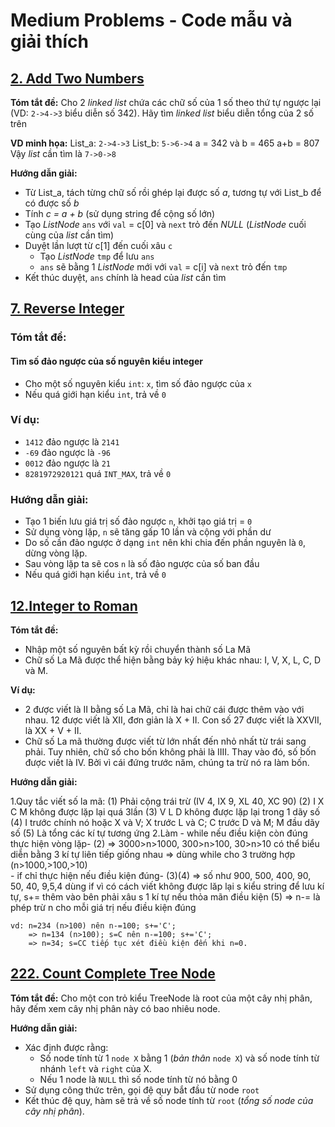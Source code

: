 # Medium Problems - Code mẫu và giải thích

## [2. Add Two Numbers](https://github.com/toan207/TLU-Algorithm/blob/main/Leetcode/Medium/Code/2_AddTwoNumbers.cpp)
**Tóm tắt đề:**
Cho 2 *linked list* chứa các chữ số của 1 số theo thứ tự ngược lại
(VD: `2->4->3` biểu diễn số 342). Hãy tìm *linked list* biểu diễn tổng của 
2 số trên

**VD minh họa:**
List_a: `2->4->3`
List_b: `5->6->4`
a = 342 và b = 465
a+b = 807
Vậy *list* cần tìm là `7->0->8`

**Hướng dẫn giải:**
- Từ List_a, tách từng chữ số rồi ghép lại được số *a*, tương tự với 
List_b để có được số *b*
- Tính *c = a + b* (sử dụng string để cộng số lớn)
- Tạo *ListNode* `ans` với `val` = c[0] và `next` trỏ đến *NULL* 
(*ListNode* cuối cùng của *list* cần tìm)
- Duyệt lần lượt từ c[1] đến cuối xâu `c`
  - Tạo *ListNode* `tmp` để lưu `ans`
  - `ans` sẽ bằng 1 *ListNode* mới với `val` = c[i] và `next` trỏ đến 
`tmp`
- Kết thúc duyệt, `ans` chính là head của *list* cần tìm

## [7. Reverse Integer](https://github.com/toan207/TLU-Algorithm/blob/main/Leetcode/Medium/Code/7_ReverseInteger.cpp)
### **Tóm tắt đề:**
#### **Tìm số đảo ngược của số nguyên kiểu integer**
- Cho một số nguyên kiểu `int`: `x`, tìm số đảo ngược của `x`
- Nếu quá giới hạn kiểu `int`, trả về `0`

### **Ví dụ:**

- `1412` đảo ngược là `2141`
- `-69` đảo ngược là `-96`
- `0012` đảo ngược là `21`
- `8281972920121` quá `INT_MAX`, trả về `0`
  
### **Hướng dẫn giải:**
- Tạo 1 biến lưu giá trị số đảo ngược `n`, khởi tạo giá trị = `0`
- Sử dụng vòng lặp, `n` sẽ tăng gấp 10 lần và cộng với phần dư
- Do số cần đảo ngược ở dạng `int` nên khi chia đến phần nguyên là `0`, dừng vòng lặp.
- Sau vòng lặp ta sẽ cos `n` là số đảo ngược của số ban đầu 
- Nếu quá giới hạn kiểu `int`, trả về `0`

## [12.Integer to Roman](https://github.com/toan207/TLU-Algorithm/blob/main/Leetcode/Medium/Code/12_IntegertoRoman.cpp)
**Tóm tắt đề:**
- Nhập một số nguyên bất kỳ rồi chuyển thành số La Mã
- Chữ số La Mã được thể hiện bằng bảy ký hiệu khác nhau: I, V, X, L, C, D và M.

**Ví dụ:**
- 2 được viết là II bằng số La Mã, chỉ là hai chữ cái được thêm vào với nhau. 12 được viết là XII, đơn giản là X + II. Con số 27 được viết là XXVII, là XX + V + II.
- Chữ số La mã thường được viết từ lớn nhất đến nhỏ nhất từ ​​trái sang phải. Tuy nhiên, chữ số cho bốn không phải là IIII. Thay vào đó, số bốn được viết là IV. Bởi vì cái đứng trước năm, chúng ta trừ nó ra làm bốn. 

**Hướng dẫn giải:**

1.Quy tắc viết số la mã: 
    (1) Phải cộng trái trừ (IV 4, IX 9, XL 40, XC 90) 
    (2) I X C M không được lặp lại quá 3lần
    (3) V L D không được lặp lại trong 1 dãy số
    (4) I trước chính nó hoặc X và V; X trước L và C; C trước D và M; M đầu dãy số
    (5) Là tổng các kí tự tương ứng
2.Làm 
    - while nếu điều kiện còn đúng thực hiện vòng lặp-
    (2) => 3000>n>1000, 300>n>100, 30>n>10 có thể biểu diễn bằng 3 kí tự liên tiếp giống nhau 
        => dùng while cho 3 trường hợp (n>1000,>100,>10)    
    - if chỉ thực hiện nếu điều kiện đúng-
    (3)(4) => số như 900, 500, 400, 90, 50, 40, 9,5,4 dùng if vì có cách viết không được lăp lại
    s kiểu string để lưu kí tự, s+= thêm vào bên phải xâu s 1 kí tự nếu thỏa mãn điều kiện
    (5) => n-= là phép trừ n cho mỗi giá trị nếu điều kiện đúng 
        
    vd: n=234 (n>100) nên n-=100; s+='C';
        => n=134 (n>100); s=C nên n-=100; s+='C'; 
        => n=34; s=CC tiếp tục xét điều kiện đến khi n=0.  

## [222. Count Complete Tree Node](https://github.com/toan207/TLU-Algorithm/blob/main/Leetcode/Easy/Code/222_CountCompleteTreeNodes.cpp)
**Tóm tắt đề:**
Cho một con trỏ kiểu TreeNode là root của một
cây nhị phân, hãy đếm xem cây nhị phân này có bao nhiêu node.

**Hướng dẫn giải:**
- Xác định được rằng:
  - Số node tính từ 1 `node X` bằng 1 (*bản thân* `node X`) và số
node tính từ nhánh `left` và `right` của X.
  - Nếu 1 node là `NULL` thì số node tính từ nó bằng 0
- Sử dụng công thức trên, gọi đệ quy bắt đầu từ node `root`
- Kết thúc đệ quy, hàm sẽ trả về số node tính từ `root` (*tổng số
node của cây nhị phân*).



 
